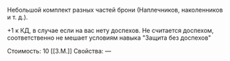 Небольшой комплект разных частей брони (Наплечников, наколенников и т. д.).

+1 к КД, в случае если на вас нету доспехов.
Не считается доспехом, соответственно не мешает условиям навыка "Защита без доспехов"

Стоимость: 10 [[З.М.]]
Свойства: —
